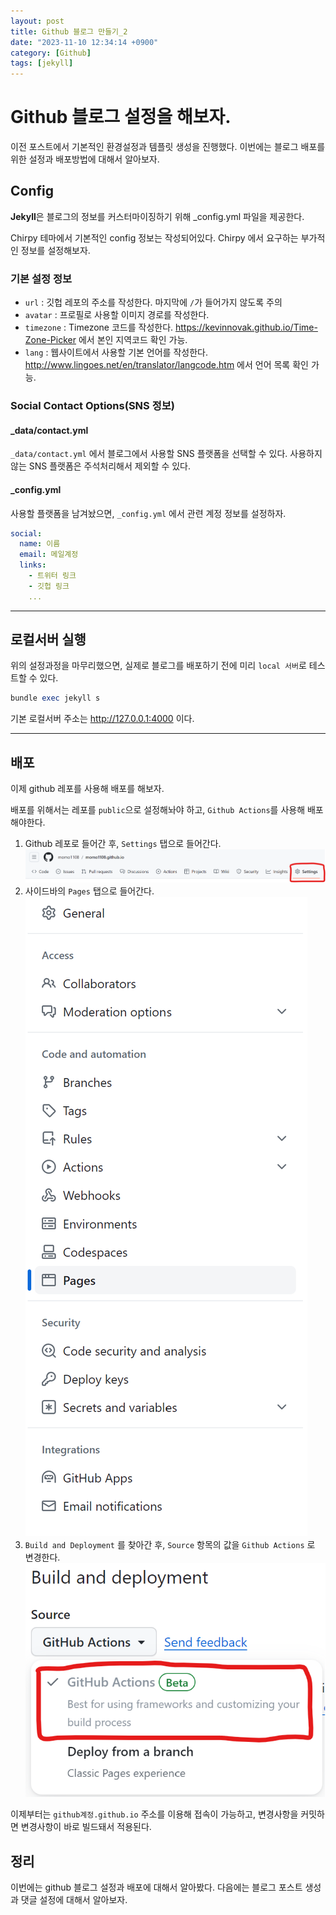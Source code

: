 ```yaml
---
layout: post
title: Github 블로그 만들기_2
date: "2023-11-10 12:34:14 +0900"
category: [Github]
tags: [jekyll]
---
```


# Github 블로그 설정을 해보자.

이전 포스트에서 기본적인 환경설정과 템플릿 생성을 진행했다. 이번에는 블로그 배포를 위한 설정과 배포방법에 대해서 알아보자.

## Config

**Jekyll**은 블로그의 정보를 커스터마이징하기 위해 \_config.yml 파일을 제공한다.

Chirpy 테마에서 기본적인 config 정보는 작성되어있다. Chirpy 에서 요구하는 부가적인 정보를 설정해보자.

### 기본 설정 정보

- `url` : 깃헙 레포의 주소를 작성한다. 마지막에 `/`가 들어가지 않도록 주의
- `avatar` : 프로필로 사용할 이미지 경로를 작성한다.
- `timezone` : Timezone 코드를 작성한다. https://kevinnovak.github.io/Time-Zone-Picker 에서 본인 지역코드 확인 가능.
- `lang` : 웹사이트에서 사용할 기본 언어를 작성한다. http://www.lingoes.net/en/translator/langcode.htm 에서 언어 목록 확인 가능.

### Social Contact Options(SNS 정보)

#### \_data/contact.yml

`_data/contact.yml` 에서 블로그에서 사용할 SNS 플랫폼을 선택할 수 있다. 사용하지 않는 SNS 플랫폼은 주석처리해서 제외할 수 있다.

#### \_config.yml

사용할 플랫폼을 남겨놨으면, `_config.yml` 에서 관련 계정 정보를 설정하자.

```yml
social:
  name: 이름
  email: 메일계정
  links:
    - 트위터 링크
    - 깃헙 링크
    ...
```

---

## 로컬서버 실행

위의 설정과정을 마무리했으면, 실제로 블로그를 배포하기 전에 미리 `local 서버`로 테스트할 수 있다.

```ruby
bundle exec jekyll s
```

기본 로컬서버 주소는 http://127.0.0.1:4000 이다.

---

## 배포

이제 github 레포를 사용해 배포를 해보자.

배포를 위해서는 레포를 `public`으로 설정해놔야 하고, `Github Actions`를 사용해 배포해야한다.

1. Github 레포로 들어간 후, `Settings` 탭으로 들어간다.
   ![깃헙메뉴](/assets/img/captures/capture1.png)
2. 사이드바의 `Pages` 탭으로 들어간다.
   ![사이드바](/assets/img/captures/capture2.png)
3. `Build and Deployment` 를 찾아간 후, `Source` 항목의 값을 `Github Actions` 로 변경한다.
   ![옵션설정](/assets/img/captures/capture3.png)

이제부터는 `github계정.github.io` 주소를 이용해 접속이 가능하고, 변경사항을 커밋하면 변경사항이 바로 빌드돼서 적용된다.

## 정리

이번에는 github 블로그 설정과 배포에 대해서 알아봤다. 다음에는 블로그 포스트 생성과 댓글 설정에 대해서 알아보자.
